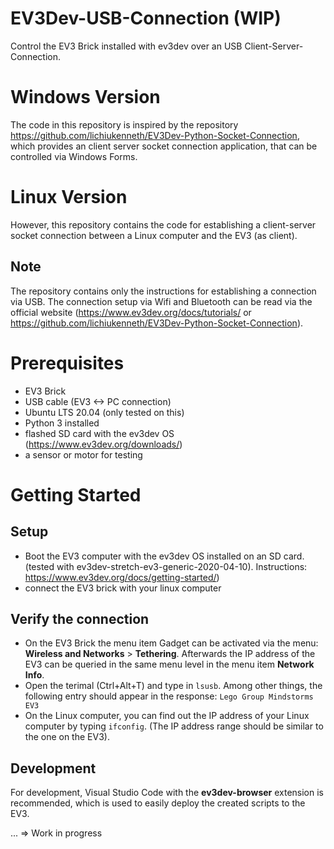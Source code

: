 # EV3Dev-USB-Connection (WIP)
Control the EV3 Brick installed with ev3dev over an USB Client-Server-Connection.

# Windows Version
The code in this repository is inspired by the repository https://github.com/lichiukenneth/EV3Dev-Python-Socket-Connection, which provides an client server socket connection application, that can be controlled via Windows Forms. 

# Linux Version
However, this repository contains the code for establishing a client-server socket connection between a Linux computer and the EV3 (as client).

## Note 
The repository contains only the instructions for establishing a connection via USB. The connection setup via Wifi and Bluetooth can be read via the official website (https://www.ev3dev.org/docs/tutorials/ or https://github.com/lichiukenneth/EV3Dev-Python-Socket-Connection). 

# Prerequisites

* EV3 Brick
* USB cable (EV3 <-> PC connection)
* Ubuntu LTS 20.04 (only tested on this)
* Python 3 installed
* flashed SD card with the ev3dev OS (https://www.ev3dev.org/downloads/)
* a sensor or motor for testing 

# Getting Started 

## Setup 

* Boot the EV3 computer with the ev3dev OS installed on an SD card. (tested with ev3dev-stretch-ev3-generic-2020-04-10).
Instructions: https://www.ev3dev.org/docs/getting-started/)
* connect the EV3 brick with your linux computer

## Verify the connection

* On the EV3 Brick the menu item Gadget can be activated via the menu: **Wireless and Networks** > **Tethering**. 
Afterwards the IP address of the EV3 can be queried in the same menu level in the menu item **Network Info**.  
* Open the terimal (Ctrl+Alt+T) and type in `lsusb`. Among other things, the following entry should appear in the response: `Lego Group Mindstorms EV3`
* On the Linux computer, you can find out the IP address of your Linux computer by typing `ifconfig`. (The IP address range should be similar to the one on the EV3). 

## Development 

For development, Visual Studio Code with the **ev3dev-browser** extension is recommended, which is used to easily deploy the created scripts to the EV3.


... => Work in progress
